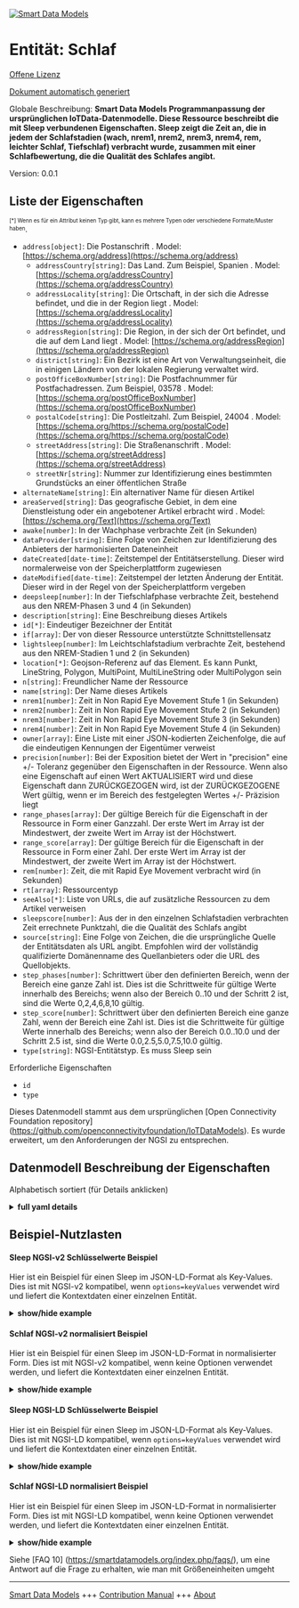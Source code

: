 <!-- 10-Header -->    
[![Smart Data Models](https://smartdatamodels.org/wp-content/uploads/2022/01/SmartDataModels_logo.png "Logo")](https://smartdatamodels.org)    
Entität: Schlaf    
===============<!-- /10-Header -->    
<!-- 15-License -->    
[Offene Lizenz](https://github.com/smart-data-models//dataModel.OCF/blob/master/Sleep/LICENSE.md)    
[Dokument automatisch generiert](https://docs.google.com/presentation/d/e/2PACX-1vTs-Ng5dIAwkg91oTTUdt8ua7woBXhPnwavZ0FxgR8BsAI_Ek3C5q97Nd94HS8KhP-r_quD4H0fgyt3/pub?start=false&loop=false&delayms=3000#slide=id.gb715ace035_0_60)    
<!-- /15-License -->    
<!-- 20-Description -->    
Globale Beschreibung: **Smart Data Models Programmanpassung der ursprünglichen IoTData-Datenmodelle. Diese Ressource beschreibt die mit Sleep verbundenen Eigenschaften. Sleep zeigt die Zeit an, die in jedem der Schlafstadien (wach, nrem1, nrem2, nrem3, nrem4, rem, leichter Schlaf, Tiefschlaf) verbracht wurde, zusammen mit einer Schlafbewertung, die die Qualität des Schlafes angibt.**    
Version: 0.0.1    
<!-- /20-Description -->    
<!-- 30-PropertiesList -->    
## Liste der Eigenschaften    
<sup><sub>[*] Wenn es für ein Attribut keinen Typ gibt, kann es mehrere Typen oder verschiedene Formate/Muster haben</sub></sup>.    
- `address[object]`: Die Postanschrift  . Model: [https://schema.org/address](https://schema.org/address)	- `addressCountry[string]`: Das Land. Zum Beispiel, Spanien  . Model: [https://schema.org/addressCountry](https://schema.org/addressCountry)    
	- `addressLocality[string]`: Die Ortschaft, in der sich die Adresse befindet, und die in der Region liegt  . Model: [https://schema.org/addressLocality](https://schema.org/addressLocality)    
	- `addressRegion[string]`: Die Region, in der sich der Ort befindet, und die auf dem Land liegt  . Model: [https://schema.org/addressRegion](https://schema.org/addressRegion)    
	- `district[string]`: Ein Bezirk ist eine Art von Verwaltungseinheit, die in einigen Ländern von der lokalen Regierung verwaltet wird.      
	- `postOfficeBoxNumber[string]`: Die Postfachnummer für Postfachadressen. Zum Beispiel, 03578  . Model: [https://schema.org/postOfficeBoxNumber](https://schema.org/postOfficeBoxNumber)    
	- `postalCode[string]`: Die Postleitzahl. Zum Beispiel, 24004  . Model: [https://schema.org/https://schema.org/postalCode](https://schema.org/https://schema.org/postalCode)    
	- `streetAddress[string]`: Die Straßenanschrift  . Model: [https://schema.org/streetAddress](https://schema.org/streetAddress)    
	- `streetNr[string]`: Nummer zur Identifizierung eines bestimmten Grundstücks an einer öffentlichen Straße      
- `alternateName[string]`: Ein alternativer Name für diesen Artikel  - `areaServed[string]`: Das geografische Gebiet, in dem eine Dienstleistung oder ein angebotener Artikel erbracht wird  . Model: [https://schema.org/Text](https://schema.org/Text)- `awake[number]`: In der Wachphase verbrachte Zeit (in Sekunden)  - `dataProvider[string]`: Eine Folge von Zeichen zur Identifizierung des Anbieters der harmonisierten Dateneinheit  - `dateCreated[date-time]`: Zeitstempel der Entitätserstellung. Dieser wird normalerweise von der Speicherplattform zugewiesen  - `dateModified[date-time]`: Zeitstempel der letzten Änderung der Entität. Dieser wird in der Regel von der Speicherplattform vergeben  - `deepsleep[number]`: In der Tiefschlafphase verbrachte Zeit, bestehend aus den NREM-Phasen 3 und 4 (in Sekunden)  - `description[string]`: Eine Beschreibung dieses Artikels  - `id[*]`: Eindeutiger Bezeichner der Entität  - `if[array]`: Der von dieser Ressource unterstützte Schnittstellensatz  - `lightsleep[number]`: Im Leichtschlafstadium verbrachte Zeit, bestehend aus den NREM-Stadien 1 und 2 (in Sekunden)  - `location[*]`: Geojson-Referenz auf das Element. Es kann Punkt, LineString, Polygon, MultiPoint, MultiLineString oder MultiPolygon sein  - `n[string]`: Freundlicher Name der Ressource  - `name[string]`: Der Name dieses Artikels  - `nrem1[number]`: Zeit in Non Rapid Eye Movement Stufe 1 (in Sekunden)  - `nrem2[number]`: Zeit in Non Rapid Eye Movement Stufe 2 (in Sekunden)  - `nrem3[number]`: Zeit in Non Rapid Eye Movement Stufe 3 (in Sekunden)  - `nrem4[number]`: Zeit in Non Rapid Eye Movement Stufe 4 (in Sekunden)  - `owner[array]`: Eine Liste mit einer JSON-kodierten Zeichenfolge, die auf die eindeutigen Kennungen der Eigentümer verweist  - `precision[number]`: Bei der Exposition bietet der Wert in "precision" eine +/- Toleranz gegenüber den Eigenschaften in der Ressource. Wenn also eine Eigenschaft auf einen Wert AKTUALISIERT wird und diese Eigenschaft dann ZURÜCKGEZOGEN wird, ist der ZURÜCKGEZOGENE Wert gültig, wenn er im Bereich des festgelegten Wertes +/- Präzision liegt  - `range_phases[array]`: Der gültige Bereich für die Eigenschaft in der Ressource in Form einer Ganzzahl. Der erste Wert im Array ist der Mindestwert, der zweite Wert im Array ist der Höchstwert.  - `range_score[array]`: Der gültige Bereich für die Eigenschaft in der Ressource in Form einer Zahl. Der erste Wert im Array ist der Mindestwert, der zweite Wert im Array ist der Höchstwert.  - `rem[number]`: Zeit, die mit Rapid Eye Movement verbracht wird (in Sekunden)  - `rt[array]`: Ressourcentyp  - `seeAlso[*]`: Liste von URLs, die auf zusätzliche Ressourcen zu dem Artikel verweisen  - `sleepscore[number]`: Aus der in den einzelnen Schlafstadien verbrachten Zeit errechnete Punktzahl, die die Qualität des Schlafs angibt  - `source[string]`: Eine Folge von Zeichen, die die ursprüngliche Quelle der Entitätsdaten als URL angibt. Empfohlen wird der vollständig qualifizierte Domänenname des Quellanbieters oder die URL des Quellobjekts.  - `step_phases[number]`: Schrittwert über den definierten Bereich, wenn der Bereich eine ganze Zahl ist.  Dies ist die Schrittweite für gültige Werte innerhalb des Bereichs; wenn also der Bereich 0..10 und der Schritt 2 ist, sind die Werte 0,2,4,6,8,10 gültig.  - `step_score[number]`: Schrittwert über den definierten Bereich eine ganze Zahl, wenn der Bereich eine Zahl ist.  Dies ist die Schrittweite für gültige Werte innerhalb des Bereichs; wenn also der Bereich 0.0..10.0 und der Schritt 2.5 ist, sind die Werte 0.0,2.5,5.0,7.5,10.0 gültig.  - `type[string]`: NGSI-Entitätstyp. Es muss Sleep sein  <!-- /30-PropertiesList -->    
<!-- 35-RequiredProperties -->    
Erforderliche Eigenschaften    
- `id`  - `type`  <!-- /35-RequiredProperties -->    
<!-- 40-RequiredProperties -->    
Dieses Datenmodell stammt aus dem ursprünglichen [Open Connectivity Foundation repository] (https://github.com/openconnectivityfoundation/IoTDataModels). Es wurde erweitert, um den Anforderungen der NGSI zu entsprechen.    
<!-- /40-RequiredProperties -->    
<!-- 50-DataModelHeader -->    
## Datenmodell Beschreibung der Eigenschaften    
Alphabetisch sortiert (für Details anklicken)    
<!-- /50-DataModelHeader -->    
<!-- 60-ModelYaml -->    
<details><summary><strong>full yaml details</strong></summary>      
```yaml    
Sleep:      
  description: 'Smart Data Models Program adaptation of the original IoTData data Models. This Resource describes the Properties associated with Sleep. Sleep shows the time spent in each of the sleep stages (awake, nrem1, nrem2, nrem3, nrem4, rem, light sleep, deep sleep), along with a sleep score indicating the quality of sleep.'      
  properties:      
    address:      
      description: The mailing address      
      properties:      
        addressCountry:      
          description: 'The country. For example, Spain'      
          type: string      
          x-ngsi:      
            model: https://schema.org/addressCountry      
            type: Property      
        addressLocality:      
          description: 'The locality in which the street address is, and which is in the region'      
          type: string      
          x-ngsi:      
            model: https://schema.org/addressLocality      
            type: Property      
        addressRegion:      
          description: 'The region in which the locality is, and which is in the country'      
          type: string      
          x-ngsi:      
            model: https://schema.org/addressRegion      
            type: Property      
        district:      
          description: 'A district is a type of administrative division that, in some countries, is managed by the local government'      
          type: string      
          x-ngsi:      
            type: Property      
        postOfficeBoxNumber:      
          description: 'The post office box number for PO box addresses. For example, 03578'      
          type: string      
          x-ngsi:      
            model: https://schema.org/postOfficeBoxNumber      
            type: Property      
        postalCode:      
          description: 'The postal code. For example, 24004'      
          type: string      
          x-ngsi:      
            model: https://schema.org/https://schema.org/postalCode      
            type: Property      
        streetAddress:      
          description: The street address      
          type: string      
          x-ngsi:      
            model: https://schema.org/streetAddress      
            type: Property      
        streetNr:      
          description: Number identifying a specific property on a public street      
          type: string      
          x-ngsi:      
            type: Property      
      type: object      
      x-ngsi:      
        model: https://schema.org/address      
        type: Property      
    alternateName:      
      description: An alternative name for this item      
      type: string      
      x-ngsi:      
        type: Property      
    areaServed:      
      description: The geographic area where a service or offered item is provided      
      type: string      
      x-ngsi:      
        model: https://schema.org/Text      
        type: Property      
    awake:      
      description: Time spent in Awake stage (in seconds)      
      minimum: 0      
      readOnly: true      
      type: number      
      x-ngsi:      
        type: Property      
    dataProvider:      
      description: A sequence of characters identifying the provider of the harmonised data entity      
      type: string      
      x-ngsi:      
        type: Property      
    dateCreated:      
      description: Entity creation timestamp. This will usually be allocated by the storage platform      
      format: date-time      
      type: string      
      x-ngsi:      
        type: Property      
    dateModified:      
      description: Timestamp of the last modification of the entity. This will usually be allocated by the storage platform      
      format: date-time      
      type: string      
      x-ngsi:      
        type: Property      
    deepsleep:      
      description: 'Time spent in Deep Sleep stage, consisting in NREM stages 3 and 4 (in seconds)'      
      minimum: 0      
      readOnly: true      
      type: number      
      x-ngsi:      
        type: Property      
    description:      
      description: A description of this item      
      type: string      
      x-ngsi:      
        type: Property      
    id:      
      anyOf:      
        - description: Identifier format of any NGSI entity      
          maxLength: 256      
          minLength: 1      
          pattern: ^[\w\-\.\{\}\$\+\*\[\]`|~^@!,:\\]+$      
          type: string      
          x-ngsi:      
            type: Property      
        - description: Identifier format of any NGSI entity      
          format: uri      
          type: string      
          x-ngsi:      
            type: Property      
      description: Unique identifier of the entity      
      x-ngsi:      
        type: Property      
    if:      
      description: The Interface set supported by this Resource      
      items:      
        enum:      
          - oic.if.s      
          - oic.if.baseline      
        type: string      
      minItems: 1      
      readOnly: true      
      type: array      
      uniqueItems: true      
      x-ngsi:      
        type: Property      
    lightsleep:      
      description: 'Time spent in Light Sleep stage, consisting in NREM stages 1 and 2 (in seconds)'      
      minimum: 0      
      readOnly: true      
      type: number      
      x-ngsi:      
        type: Property      
    location:      
      description: 'Geojson reference to the item. It can be Point, LineString, Polygon, MultiPoint, MultiLineString or MultiPolygon'      
      oneOf:      
        - description: Geojson reference to the item. Point      
          properties:      
            bbox:      
              items:      
                type: number      
              minItems: 4      
              type: array      
            coordinates:      
              items:      
                type: number      
              minItems: 2      
              type: array      
            type:      
              enum:      
                - Point      
              type: string      
          required:      
            - type      
            - coordinates      
          title: GeoJSON Point      
          type: object      
          x-ngsi:      
            type: GeoProperty      
        - description: Geojson reference to the item. LineString      
          properties:      
            bbox:      
              items:      
                type: number      
              minItems: 4      
              type: array      
            coordinates:      
              items:      
                items:      
                  type: number      
                minItems: 2      
                type: array      
              minItems: 2      
              type: array      
            type:      
              enum:      
                - LineString      
              type: string      
          required:      
            - type      
            - coordinates      
          title: GeoJSON LineString      
          type: object      
          x-ngsi:      
            type: GeoProperty      
        - description: Geojson reference to the item. Polygon      
          properties:      
            bbox:      
              items:      
                type: number      
              minItems: 4      
              type: array      
            coordinates:      
              items:      
                items:      
                  items:      
                    type: number      
                  minItems: 2      
                  type: array      
                minItems: 4      
                type: array      
              type: array      
            type:      
              enum:      
                - Polygon      
              type: string      
          required:      
            - type      
            - coordinates      
          title: GeoJSON Polygon      
          type: object      
          x-ngsi:      
            type: GeoProperty      
        - description: Geojson reference to the item. MultiPoint      
          properties:      
            bbox:      
              items:      
                type: number      
              minItems: 4      
              type: array      
            coordinates:      
              items:      
                items:      
                  type: number      
                minItems: 2      
                type: array      
              type: array      
            type:      
              enum:      
                - MultiPoint      
              type: string      
          required:      
            - type      
            - coordinates      
          title: GeoJSON MultiPoint      
          type: object      
          x-ngsi:      
            type: GeoProperty      
        - description: Geojson reference to the item. MultiLineString      
          properties:      
            bbox:      
              items:      
                type: number      
              minItems: 4      
              type: array      
            coordinates:      
              items:      
                items:      
                  items:      
                    type: number      
                  minItems: 2      
                  type: array      
                minItems: 2      
                type: array      
              type: array      
            type:      
              enum:      
                - MultiLineString      
              type: string      
          required:      
            - type      
            - coordinates      
          title: GeoJSON MultiLineString      
          type: object      
          x-ngsi:      
            type: GeoProperty      
        - description: Geojson reference to the item. MultiLineString      
          properties:      
            bbox:      
              items:      
                type: number      
              minItems: 4      
              type: array      
            coordinates:      
              items:      
                items:      
                  items:      
                    items:      
                      type: number      
                    minItems: 2      
                    type: array      
                  minItems: 4      
                  type: array      
                type: array      
              type: array      
            type:      
              enum:      
                - MultiPolygon      
              type: string      
          required:      
            - type      
            - coordinates      
          title: GeoJSON MultiPolygon      
          type: object      
          x-ngsi:      
            type: GeoProperty      
      x-ngsi:      
        type: GeoProperty      
    n:      
      description: Friendly name of the Resource      
      maxLength: 64      
      readOnly: true      
      type: string      
      x-ngsi:      
        type: Property      
    name:      
      description: The name of this item      
      type: string      
      x-ngsi:      
        type: Property      
    nrem1:      
      description: Time spent in Non Rapid Eye Movement stage 1 (in seconds)      
      minimum: 0      
      readOnly: true      
      type: number      
      x-ngsi:      
        type: Property      
    nrem2:      
      description: Time spent in Non Rapid Eye Movement stage 2 (in seconds)      
      minimum: 0      
      readOnly: true      
      type: number      
      x-ngsi:      
        type: Property      
    nrem3:      
      description: Time spent in Non Rapid Eye Movement stage 3 (in seconds)      
      minimum: 0      
      readOnly: true      
      type: number      
      x-ngsi:      
        type: Property      
    nrem4:      
      description: Time spent in Non Rapid Eye Movement stage 4 (in seconds)      
      minimum: 0      
      readOnly: true      
      type: number      
      x-ngsi:      
        type: Property      
    owner:      
      description: A List containing a JSON encoded sequence of characters referencing the unique Ids of the owner(s)      
      items:      
        anyOf:      
          - description: Identifier format of any NGSI entity      
            maxLength: 256      
            minLength: 1      
            pattern: ^[\w\-\.\{\}\$\+\*\[\]`|~^@!,:\\]+$      
            type: string      
            x-ngsi:      
              type: Property      
          - description: Identifier format of any NGSI entity      
            format: uri      
            type: string      
            x-ngsi:      
              type: Property      
        description: Unique identifier of the entity      
        x-ngsi:      
          type: Property      
      type: array      
      x-ngsi:      
        type: Property      
    precision:      
      description: 'When exposed the value in ''precision'' provides a +/- tolerance against the Properties in the Resource. Thus if a Property is UPDATED to a value and that Property then RETRIEVED, the RETRIEVED value is valid if in the range of the set value +/- precision'      
      readOnly: true      
      type: number      
      x-ngsi:      
        type: Property      
    range_phases:      
      description: 'The valid range for the Property in the Resource as an integer. The first value in the array is the minimum value, the second value in the array is the maximum value.'      
      items:      
        type: integer      
      maxItems: 2      
      minItems: 2      
      readOnly: true      
      type: array      
      x-ngsi:      
        type: Property      
    range_score:      
      description: 'The valid range for the Property in the Resource as a number. The first value in the array is the minimum value, the second value in the array is the maximum value.'      
      items:      
        type: number      
      maxItems: 2      
      minItems: 2      
      readOnly: true      
      type: array      
      x-ngsi:      
        type: Property      
    rem:      
      description: Time spent in Rapid Eye Movement (in seconds)      
      minimum: 0      
      readOnly: true      
      type: number      
      x-ngsi:      
        type: Property      
    rt:      
      description: Resource Type      
      items:      
        enum:      
          - oic.r.sleep      
        type: string      
      minItems: 1      
      readOnly: true      
      type: array      
      uniqueItems: true      
      x-ngsi:      
        type: Property      
    seeAlso:      
      description: list of uri pointing to additional resources about the item      
      oneOf:      
        - items:      
            format: uri      
            type: string      
          minItems: 1      
          type: array      
        - format: uri      
          type: string      
      x-ngsi:      
        type: Property      
    sleepscore:      
      description: 'Score computed from the time spent in each sleep stage, indicative of the quality of sleep'      
      minimum: 0      
      readOnly: true      
      type: number      
      x-ngsi:      
        type: Property      
    source:      
      description: 'A sequence of characters giving the original source of the entity data as a URL. Recommended to be the fully qualified domain name of the source provider, or the URL to the source object'      
      type: string      
      x-ngsi:      
        type: Property      
    step_phases:      
      description: 'Step value across the defined range when the range is an integer.  This is the increment for valid values across the range; so if range is 0..10 and step is 2 then valid values are 0,2,4,6,8,10.'      
      readOnly: true      
      type: number      
      x-ngsi:      
        type: Property      
    step_score:      
      description: 'Step value across the defined range an integer when the range is a number.  This is the increment for valid values across the range; so if range is 0.0..10.0 and step is 2.5 then valid values are 0.0,2.5,5.0,7.5,10.0.'      
      readOnly: true      
      type: number      
      x-ngsi:      
        type: Property      
    type:      
      description: NGSI entity type. It has to be Sleep      
      enum:      
        - Sleep      
      type: string      
      x-ngsi:      
        type: Property      
  required:      
    - id      
    - type      
  type: object      
  x-derived-from: https://github.com/OpenInterConnect/IoTDataModels/blob/master/SleepResURI.swagger.json      
  x-disclaimer: 'Redistribution and use in source and binary forms, with or without modification, are permitted  provided that the license conditions are met. Copyleft (c) 2022 Contributors to Smart Data Models Program'      
  x-license-url: https://github.com/smart-data-models/dataModel.OCF/blob/master/Sleep/LICENSE.md      
  x-model-schema: https://smart-data-models.github.io/dataModel.IoTDataModels/Sleep/schema.json      
  x-model-tags: OCF      
  x-version: 0.0.1      
```    
</details>      
<!-- /60-ModelYaml -->    
<!-- 70-MiddleNotes -->    
<!-- /70-MiddleNotes -->    
<!-- 80-Examples -->    
## Beispiel-Nutzlasten    
#### Sleep NGSI-v2 Schlüsselwerte Beispiel    
Hier ist ein Beispiel für einen Sleep im JSON-LD-Format als Key-Values. Dies ist mit NGSI-v2 kompatibel, wenn `options=keyValues` verwendet wird und liefert die Kontextdaten einer einzelnen Entität.    
<details><summary><strong>show/hide example</strong></summary>      
```json  
{  
  "id": "urn:ngsi-ld:Sleep:id:EOXI:64784328",  
  "dateCreated": "2012-05-08T18:33:40Z",  
  "dateModified": "2017-08-05T04:09:21Z",  
  "source": "Experience somebody democratic happen form. Born recently field. Answer activity image control difficult value simple.",  
  "name": "Know myself treat include fund blood and. Himself population pull partner walk vote.",  
  "alternateName": "Sport effort race seven million energy hotel. Treat sign card market least court American particular. Computer put quite hospital walk score.",  
  "description": "",  
  "dataProvider": "Want person season form model thought song head. Picture himself realize far your art mouth real. Low or born enter.",  
  "owner": [  
    "urn:ngsi-ld:Sleep:items:EVHF:32347913",  
    "urn:ngsi-ld:Sleep:items:QUUJ:68624316"  
  ],  
  "seeAlso": [  
    "urn:ngsi-ld:Sleep:items:BYWE:96773582"  
  ],  
  "location": {  
    "type": "Point",  
    "coordinates": [  
      -43.8165545,  
      170.462299  
    ]  
  },  
  "address": {  
    "streetAddress": "Reach black huge image care compa",  
    "addressLocality": "Toward as work better enough. Not wife yes pretty quickly. Stage field nor. House dream field",  
    "addressRegion": "Build expect doctor official. Detail into should treatment part. Capital resource another two.",  
    "addressCountry": "Build later fear wall.",  
    "postalCode": "Value dream on off pretty avoid. Perhaps large collection buy budget. Begin send everybody to manager.",  
    "postOfficeBoxNumber": "Alone another defense get. Into population pretty baby.",  
    "streetNr": "Impact easy rise chair guess. Pretty imagine charge red garden. Growth guy pattern little environmental dream",  
    "district": "Force before sing leader some traditional scientist. Tv particularly such painting open her fig"  
  },  
  "areaServed": "Inside matter technology white shake. Light t",  
  "awake": 864,  
  "nrem1": 864,  
  "nrem2": 864,  
  "nrem3": 864,  
  "nrem4": 864,  
  "rem": 864,  
  "lightsleep": 864,  
  "deepsleep": 864,  
  "sleepscore": 877.2,  
  "if": [  
    "oic.if.baseline"  
  ],  
  "rt": [  
    "oic.r.sleep"  
  ],  
  "n": "Soldier player professor ever style",  
  "range_phases": [  
    864,  
    864  
  ],  
  "step_phases": 864,  
  "range_score": [  
    796.4,  
    476.3  
  ],  
  "step_score": 276.4,  
  "precision": 394.0,  
  "type": "Sleep"  
}  
```  
</details>    
#### Schlaf NGSI-v2 normalisiert Beispiel    
Hier ist ein Beispiel für einen Sleep im JSON-LD-Format in normalisierter Form. Dies ist mit NGSI-v2 kompatibel, wenn keine Optionen verwendet werden, und liefert die Kontextdaten einer einzelnen Entität.    
<details><summary><strong>show/hide example</strong></summary>      
```json  
{  
  "id": "urn:ngsi-ld:Sleep:id:EOXI:64784328",  
  "dateCreated": {  
    "type": "DateTime",  
    "value": "2012-05-08T18:33:40Z"  
  },  
  "dateModified": {  
    "type": "DateTime",  
    "value": "2017-08-05T04:09:21Z"  
  },  
  "source": {  
    "type": "Text",  
    "value": "Experience somebody democratic happen form. Born recently field. Answer activity image control difficult value simple."  
  },  
  "name": {  
    "type": "Text",  
    "value": "Know myself treat include fund blood and. Himself population pull partner walk vote."  
  },  
  "alternateName": {  
    "type": "Text",  
    "value": "Sport effort race seven million energy hotel. Treat sign card market least court American particular. Computer put quite hospital walk score."  
  },  
  "description": {  
    "type": "Text",  
    "value": ""  
  },  
  "dataProvider": {  
    "type": "Text",  
    "value": "Want person season form model thought song head. Picture himself realize far your art mouth real. Low or born enter."  
  },  
  "owner": {  
    "type": "StructuredValue",  
    "value": [  
      "urn:ngsi-ld:Sleep:items:EVHF:32347913",  
      "urn:ngsi-ld:Sleep:items:QUUJ:68624316"  
    ]  
  },  
  "seeAlso": {  
    "type": "StructuredValue",  
    "value": [  
      "urn:ngsi-ld:Sleep:items:BYWE:96773582"  
    ]  
  },  
  "location": {  
    "type": "geo:json",  
    "value": {  
      "type": "Point",  
      "coordinates": [  
        -43.8165545,  
        170.462299  
      ]  
    }  
  },  
  "address": {  
    "type": "StructuredValue",  
    "value": {  
      "streetAddress": "Reach black huge image care compa",  
      "addressLocality": "Toward as work better enough. Not wife yes pretty quickly. Stage field nor. House dream field",  
      "addressRegion": "Build expect doctor official. Detail into should treatment part. Capital resource another two.",  
      "addressCountry": "Build later fear wall.",  
      "postalCode": "Value dream on off pretty avoid. Perhaps large collection buy budget. Begin send everybody to manager.",  
      "postOfficeBoxNumber": "Alone another defense get. Into population pretty baby.",  
      "streetNr": "Impact easy rise chair guess. Pretty imagine charge red garden. Growth guy pattern little environmental dream",  
      "district": "Force before sing leader some traditional scientist. Tv particularly such painting open her fig"  
    }  
  },  
  "areaServed": {  
    "type": "Text",  
    "value": "Inside matter technology white shake. Light t"  
  },  
  "awake": {  
    "type": "Number",  
    "value": 864  
  },  
  "nrem1": {  
    "type": "Number",  
    "value": 864  
  },  
  "nrem2": {  
    "type": "Number",  
    "value": 864  
  },  
  "nrem3": {  
    "type": "Number",  
    "value": 864  
  },  
  "nrem4": {  
    "type": "Number",  
    "value": 864  
  },  
  "rem": {  
    "type": "Number",  
    "value": 864  
  },  
  "lightsleep": {  
    "type": "Number",  
    "value": 864  
  },  
  "deepsleep": {  
    "type": "Number",  
    "value": 864  
  },  
  "sleepscore": {  
    "type": "Number",  
    "value": 877.2  
  },  
  "if": {  
    "type": "StructuredValue",  
    "value": [  
      "oic.if.baseline"  
    ]  
  },  
  "rt": {  
    "type": "StructuredValue",  
    "value": [  
      "oic.r.sleep"  
    ]  
  },  
  "n": {  
    "type": "Text",  
    "value": "Soldier player professor ever style"  
  },  
  "range_phases": {  
    "type": "StructuredValue",  
    "value": [  
      864,  
      864  
    ]  
  },  
  "step_phases": {  
    "type": "Number",  
    "value": 864  
  },  
  "range_score": {  
    "type": "StructuredValue",  
    "value": [  
      796.4,  
      476.3  
    ]  
  },  
  "step_score": {  
    "type": "Number",  
    "value": 276.4  
  },  
  "precision": {  
    "type": "Number",  
    "value": 394.0  
  },  
  "type": "Sleep"  
}  
```  
</details>    
#### Sleep NGSI-LD Schlüsselwerte Beispiel    
Hier ist ein Beispiel für einen Sleep im JSON-LD-Format als Key-Values. Dies ist mit NGSI-LD kompatibel, wenn `options=keyValues` verwendet wird und liefert die Kontextdaten einer einzelnen Entität.    
<details><summary><strong>show/hide example</strong></summary>      
```json  
{  
  "id": "urn:ngsi-ld:Sleep:id:EOXI:64784328",  
  "dateCreated": "2012-05-08T18:33:40Z",  
  "dateModified": "2017-08-05T04:09:21Z",  
  "source": "Experience somebody democratic happen form. Born recently field. Answer activity image control difficult value simple.",  
  "name": "Know myself treat include fund blood and. Himself population pull partner walk vote.",  
  "alternateName": "Sport effort race seven million energy hotel. Treat sign card market least court American particular. Computer put quite hospital walk score.",  
  "description": "",  
  "dataProvider": "Want person season form model thought song head. Picture himself realize far your art mouth real. Low or born enter.",  
  "owner": [  
    "urn:ngsi-ld:Sleep:items:EVHF:32347913",  
    "urn:ngsi-ld:Sleep:items:QUUJ:68624316"  
  ],  
  "seeAlso": [  
    "urn:ngsi-ld:Sleep:items:BYWE:96773582"  
  ],  
  "location": {  
    "type": "Point",  
    "coordinates": [  
      -43.8165545,  
      170.462299  
    ]  
  },  
  "address": {  
    "streetAddress": "Reach black huge image care compa",  
    "addressLocality": "Toward as work better enough. Not wife yes pretty quickly. Stage field nor. House dream field",  
    "addressRegion": "Build expect doctor official. Detail into should treatment part. Capital resource another two.",  
    "addressCountry": "Build later fear wall.",  
    "postalCode": "Value dream on off pretty avoid. Perhaps large collection buy budget. Begin send everybody to manager.",  
    "postOfficeBoxNumber": "Alone another defense get. Into population pretty baby.",  
    "streetNr": "Impact easy rise chair guess. Pretty imagine charge red garden. Growth guy pattern little environmental dream",  
    "district": "Force before sing leader some traditional scientist. Tv particularly such painting open her fig"  
  },  
  "areaServed": "Inside matter technology white shake. Light t",  
  "awake": 864,  
  "nrem1": 864,  
  "nrem2": 864,  
  "nrem3": 864,  
  "nrem4": 864,  
  "rem": 864,  
  "lightsleep": 864,  
  "deepsleep": 864,  
  "sleepscore": 877.2,  
  "if": [  
    "oic.if.baseline"  
  ],  
  "rt": [  
    "oic.r.sleep"  
  ],  
  "n": "Soldier player professor ever style",  
  "range_phases": [  
    864,  
    864  
  ],  
  "step_phases": 864,  
  "range_score": [  
    796.4,  
    476.3  
  ],  
  "step_score": 276.4,  
  "precision": 394.0,  
  "type": "Sleep",  
  "@context": [  
    "https://smartdatamodels.org/context.jsonld"  
  ]  
}  
```  
</details>    
#### Schlaf NGSI-LD normalisiert Beispiel    
Hier ist ein Beispiel für einen Sleep im JSON-LD-Format in normalisierter Form. Dies ist mit NGSI-LD kompatibel, wenn keine Optionen verwendet werden, und liefert die Kontextdaten einer einzelnen Entität.    
<details><summary><strong>show/hide example</strong></summary>      
```json  
{  
    "id": "urn:ngsi-ld:Sleep:id:EOXI:64784328",  
    "dateCreated": {  
        "type": "Property",  
        "value": {  
            "@type": "DateTime",  
            "@value": "2012-05-08T18:33:40Z"  
        }  
    },  
    "dateModified": {  
        "type": "Property",  
        "value": {  
            "@type": "DateTime",  
            "@value": "2017-08-05T04:09:21Z"  
        }  
    },  
    "source": {  
        "type": "Property",  
        "value": "Experience somebody democratic happen form. Born recently field. Answer activity image control difficult value simple."  
    },  
    "name": {  
        "type": "Property",  
        "value": "Know myself treat include fund blood and. Himself population pull partner walk vote."  
    },  
    "alternateName": {  
        "type": "Property",  
        "value": "Sport effort race seven million energy hotel. Treat sign card market least court American particular. Computer put quite hospital walk score."  
    },  
    "description": {  
        "type": "Property",  
        "value": ""  
    },  
    "dataProvider": {  
        "type": "Property",  
        "value": "Want person season form model thought song head. Picture himself realize far your art mouth real. Low or born enter."  
    },  
    "owner": {  
        "type": "Property",  
        "value": [  
            "urn:ngsi-ld:Sleep:items:EVHF:32347913",  
            "urn:ngsi-ld:Sleep:items:QUUJ:68624316"  
        ]  
    },  
    "seeAlso": {  
        "type": "Property",  
        "value": [  
            "urn:ngsi-ld:Sleep:items:BYWE:96773582"  
        ]  
    },  
    "location": {  
        "type": "GeoProperty",  
        "value": {  
            "type": "Point",  
            "coordinates": [  
                -43.8165545,  
                170.462299  
            ]  
        }  
    },  
    "address": {  
        "type": "Property",  
        "value": {  
            "streetAddress": "Reach black huge image care compa",  
            "addressLocality": "Toward as work better enough. Not wife yes pretty quickly. Stage field nor. House dream field",  
            "addressRegion": "Build expect doctor official. Detail into should treatment part. Capital resource another two.",  
            "addressCountry": "Build later fear wall.",  
            "postalCode": "Value dream on off pretty avoid. Perhaps large collection buy budget. Begin send everybody to manager.",  
            "postOfficeBoxNumber": "Alone another defense get. Into population pretty baby.",  
            "streetNr": "Impact easy rise chair guess. Pretty imagine charge red garden. Growth guy pattern little environmental dream",  
            "district": "Force before sing leader some traditional scientist. Tv particularly such painting open her fig"  
        }  
    },  
    "areaServed": {  
        "type": "Property",  
        "value": "Inside matter technology white shake. Light t"  
    },  
    "awake": {  
        "type": "Property",  
        "value": 864  
    },  
    "nrem1": {  
        "type": "Property",  
        "value": 864  
    },  
    "nrem2": {  
        "type": "Property",  
        "value": 864  
    },  
    "nrem3": {  
        "type": "Property",  
        "value": 864  
    },  
    "nrem4": {  
        "type": "Property",  
        "value": 864  
    },  
    "rem": {  
        "type": "Property",  
        "value": 864  
    },  
    "lightsleep": {  
        "type": "Property",  
        "value": 864  
    },  
    "deepsleep": {  
        "type": "Property",  
        "value": 864  
    },  
    "sleepscore": {  
        "type": "Property",  
        "value": 877.2  
    },  
    "if": {  
        "type": "Property",  
        "value": [  
            "oic.if.baseline"  
        ]  
    },  
    "rt": {  
        "type": "Property",  
        "value": [  
            "oic.r.sleep"  
        ]  
    },  
    "n": {  
        "type": "Property",  
        "value": "Soldier player professor ever style"  
    },  
    "range_phases": {  
        "type": "Property",  
        "value": [  
            864,  
            864  
        ]  
    },  
    "step_phases": {  
        "type": "Property",  
        "value": 864  
    },  
    "range_score": {  
        "type": "Property",  
        "value": [  
            796.4,  
            476.3  
        ]  
    },  
    "step_score": {  
        "type": "Property",  
        "value": 276.4  
    },  
    "precision": {  
        "type": "Property",  
        "value": 394.0  
    },  
    "type": "Sleep",  
    "@context": [  
        "https://smartdatamodels.org/context.jsonld"  
    ]  
}  
```  
</details><!-- /80-Examples -->    
<!-- 90-FooterNotes -->    
<!-- /90-FooterNotes -->    
<!-- 95-Units -->    
Siehe [FAQ 10] (https://smartdatamodels.org/index.php/faqs/), um eine Antwort auf die Frage zu erhalten, wie man mit Größeneinheiten umgeht    
<!-- /95-Units -->    
<!-- 97-LastFooter -->    
---    
[Smart Data Models](https://smartdatamodels.org) +++ [Contribution Manual](https://bit.ly/contribution_manual) +++ [About](https://bit.ly/Introduction_SDM)<!-- /97-LastFooter -->    
